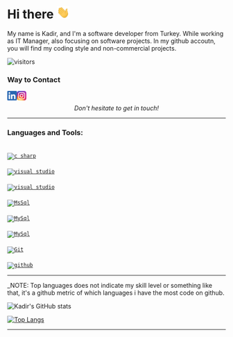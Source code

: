# Hi there <img src="https://raw.githubusercontent.com/kdrsrsln/kdrsrsln/master/wave.gif" width="30px">
My name is Kadir, and I'm a software developer from Turkey. While working as IT Manager, also focusing on software projects. In my github accoutn, you will find my coding style and non-commercial projects.
<!--
**kdrsrsln/kdrsrsln** is a ✨ _special_ ✨ repository because its `README.md` (this file) appears on your GitHub profile.

Here are some ideas to get you started:

- 🔭 I’m currently working on ...
- 🌱 I’m currently learning ...
- 👯 I’m looking to collaborate on ...
- 🤔 I’m looking for help with ...
- 💬 Ask me about ...
- 📫 How to reach me: ...
- 😄 Pronouns: ...
- ⚡ Fun fact: ...
-->
![visitors](https://visitor-badge.glitch.me/badge?page_id=${kdrsrsln}.${kdrsrsln})
### Way to Contact
[<img align="left" alt="Kadir | LinkedIn" height="22px" src="./logos/LinkedIn.png" />][linkedin]
[<img align="left" alt="Kadir | Instagram" height="22px" src="./logos/Instagram.png" />][instagram]

<br />

<p align=center>
<em>Don't hesitate to get in touch!</em>
</p>

---
### Languages and Tools:
[<code>
<img alt="c sharp" width="26px" src="https://img.icons8.com/color/240/000000/c-sharp-logo.png" />
</code>](https://docs.microsoft.com/en-us/dotnet/csharp/)
[<code>
<img alt="visual studio" width="26px" src="https://img.icons8.com/fluent/240/000000/visual-studio-2019.png" />
</code>](https://visualstudio.com/)
[<code>
<img alt="visual studio" width="26px" src="https://icons.iconarchive.com/icons/papirus-team/papirus-apps/256/resharper-icon.png" />
</code>](https://www.jetbrains.com/resharper/)
[<code>
<img alt="MsSql" width="26px" src="https://img.icons8.com/color/48/000000/microsoft-sql-server.png" />
</code>](https://www.microsoft.com/en-us/sql-server/sql-server-2019)
[<code>
<img alt="MySql" width="26px" src="https://img.icons8.com/color/48/000000/postgreesql.png" />
</code>](https://www.postgresql.org/)
[<code>
<img alt="MySql" width="26px" src="https://img.icons8.com/ios-filled/50/000000/mysql-logo.png" />
</code>](https://www.mysql.com/)
[<code>
<img alt="Git" width="26px" src="https://img.icons8.com/color/240/000000/git.png">
</code>](https://git-scm.com/)
[<code>
<img alt="github" width="26px" src="https://img.icons8.com/ios-glyphs/240/000000/github.png">
</code>](https://github.com/)

---
_NOTE: Top languages does not indicate my skill level or something like that, it's a github metric of which languages i have the most code on github.

![Kadir's GitHub stats](https://github-readme-stats.vercel.app/api?username=kdrsrsln&theme=radical&show_icons=true&hide=prs,issues,contribs)

[![Top Langs](https://github-readme-stats.vercel.app/api/top-langs/?username=kdrsrsln&theme=radical)](https://github.com/kdrsrsln/github-readme-stats)

--- 

[linkedin]: https://www.linkedin.com/in/kdrsrsln
[instagram]: https://www.instagram.com/kdrsrsln
